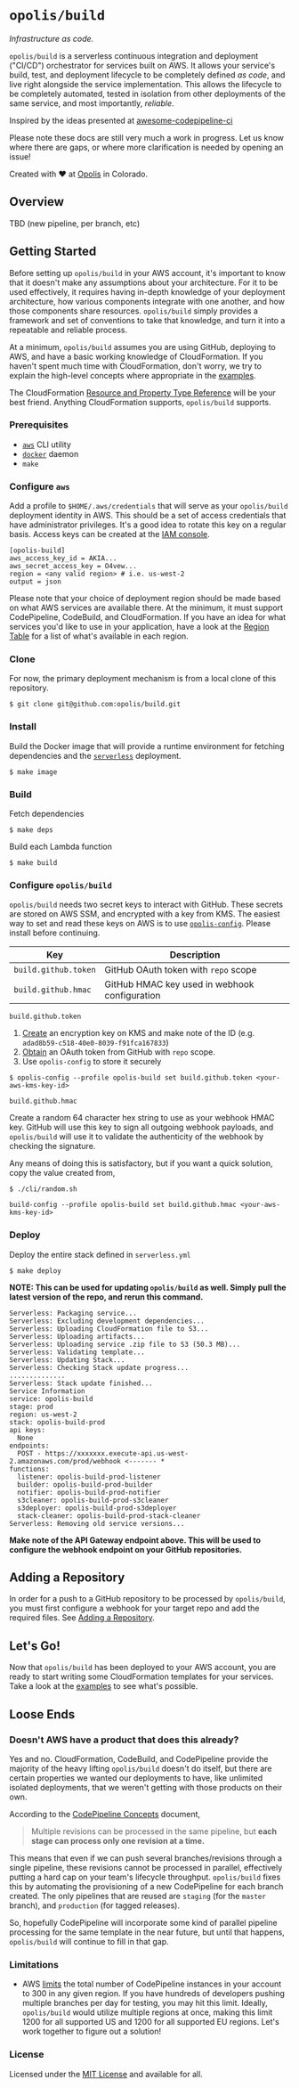 `opolis/build`
==============

*Infrastructure as code.*

`opolis/build` is a serverless continuous integration and deployment ("CI/CD") orchestrator for services built on AWS.
It allows your service's build, test, and deployment lifecycle to be completely defined *as code*, and live right
alongside the service implementation. This allows the lifecycle to be completely automated, tested in isolation from
other deployments of the same service, and most importantly, *reliable*.

Inspired by the ideas presented at [awesome-codepipeline-ci](https://github.com/nicolai86/awesome-codepipeline-ci)

Please note these docs are still very much a work in progress. Let us know where there are gaps, or where
more clarification is needed by opening an issue!

Created with :heart: at [Opolis](https://opolis.co) in Colorado.

## Overview

TBD (new pipeline, per branch, etc)

## Getting Started

Before setting up `opolis/build` in your AWS account, it's important to know that it doesn't make any assumptions about
your architecture. For it to be used effectively, it requires having in-depth knowledge of your deployment architecture, how
various components integrate with one another, and how those components share resources. `opolis/build` simply provides a
framework and set of conventions to take that knowledge, and turn it into a repeatable and reliable process.

At a minimum, `opolis/build` assumes you are using GitHub, deploying to AWS, and have a basic working knowledge of CloudFormation.
If you haven't spent much time with CloudFormation, don't worry, we try to explain the high-level concepts where
appropriate in the [examples](./docs/examples.md).

The CloudFormation [Resource and Property Type Reference](https://docs.aws.amazon.com/AWSCloudFormation/latest/UserGuide/aws-template-resource-type-ref.html)
will be your best friend. Anything CloudFormation supports, `opolis/build` supports.

### Prerequisites

* [`aws`](https://aws.amazon.com/cli/) CLI utility
* [`docker`](https://docs.docker.com/install/) daemon
* `make`

### Configure `aws`

Add a profile to `$HOME/.aws/credentials` that will serve as your `opolis/build` deployment identity in AWS. This should
be a set of access credentials that have administrator privileges. It's a good idea to rotate this key on
a regular basis. Access keys can be created at the [IAM console](https://console.aws.amazon.com/iam/home?#/users).

```
[opolis-build]
aws_access_key_id = AKIA...
aws_secret_access_key = O4vew...
region = <any valid region> # i.e. us-west-2
output = json
```

Please note that your choice of deployment region should be made based on what AWS services are available there.
At the minimum, it must support CodePipeline, CodeBuild, and CloudFormation. If you have an idea for what services
you'd like to use in your application, have a look at the [Region Table](https://aws.amazon.com/about-aws/global-infrastructure/regional-product-services/)
for a list of what's available in each region.

### Clone

For now, the primary deployment mechanism is from a local clone of this repository.

`$ git clone git@github.com:opolis/build.git`

### Install

Build the Docker image that will provide a runtime environment for fetching dependencies and the
[`serverless`](https://serverless.com/) deployment.

`$ make image`

### Build

Fetch dependencies

`$ make deps`

Build each Lambda function

`$ make build`

### Configure `opolis/build`

`opolis/build` needs two secret keys to interact with GitHub. These secrets are stored on AWS SSM,
and encrypted with a key from KMS. The easiest way to set and read these keys on AWS
is to use [`opolis-config`](./cli/config/). Please install before continuing.

|Key|Description|
|---|-----------|
|`build.github.token`|GitHub OAuth token with `repo` scope|
|`build.github.hmac`|GitHub HMAC key used in webhook configuration|

`build.github.token`

1. [Create](https://console.aws.amazon.com/kms/home?region=us-west-2#/kms/keys/create) an encryption key on KMS
and make note of the ID (e.g. `adad8b59-c518-40e0-8039-f91fca167833`)
2. [Obtain](https://github.com/settings/tokens/new) an OAuth token from GitHub with `repo` scope.
3. Use `opolis-config` to store it securely

```
$ opolis-config --profile opolis-build set build.github.token <your-aws-kms-key-id>
```

`build.github.hmac`

Create a random 64 character hex string to use as your webhook HMAC key. GitHub
will use this key to sign all outgoing webhook payloads, and `opolis/build` will use it
to validate the authenticity of the webhook by checking the signature.

Any means of doing this is satisfactory, but if you want a quick solution, copy the value
created from,

```
$ ./cli/random.sh
```

```
build-config --profile opolis-build set build.github.hmac <your-aws-kms-key-id>
```

### Deploy

Deploy the entire stack defined in `serverless.yml`

`$ make deploy`

**NOTE: This can be used for updating `opolis/build` as well. Simply pull the latest version of the repo, and rerun this command.**

```
Serverless: Packaging service...
Serverless: Excluding development dependencies...
Serverless: Uploading CloudFormation file to S3...
Serverless: Uploading artifacts...
Serverless: Uploading service .zip file to S3 (50.3 MB)...
Serverless: Validating template...
Serverless: Updating Stack...
Serverless: Checking Stack update progress...
..............
Serverless: Stack update finished...
Service Information
service: opolis-build
stage: prod
region: us-west-2
stack: opolis-build-prod
api keys:
  None
endpoints:
  POST - https://xxxxxxx.execute-api.us-west-2.amazonaws.com/prod/webhook <------- *
functions:
  listener: opolis-build-prod-listener
  builder: opolis-build-prod-builder
  notifier: opolis-build-prod-notifier
  s3cleaner: opolis-build-prod-s3cleaner
  s3deployer: opolis-build-prod-s3deployer
  stack-cleaner: opolis-build-prod-stack-cleaner
Serverless: Removing old service versions...
```

**Make note of the API Gateway endpoint above. This will be used to configure the webhook
endpoint on your GitHub repositories.**

## Adding a Repository

In order for a push to a GitHub repository to be processed by `opolis/build`, you must first
configure a webhook for your target repo and add the required files.
See [Adding a Repository](./docs/adding-a-repo.md).

## Let's Go!

Now that `opolis/build` has been deployed to your AWS account, you are ready to start writing some CloudFormation
templates for your services. Take a look at the [examples](./docs/examples.md) to see what's possible.

## Loose Ends

### Doesn't AWS have a product that does this already?

Yes and no. CloudFormation, CodeBuild, and CodePipeline provide the majority of the heavy lifting `opolis/build`
doesn't do itself, but there are certain properties we wanted our deployments to have, like unlimited isolated
deployments, that we weren't getting with those products on their own.

According to the [CodePipeline Concepts](https://docs.aws.amazon.com/codepipeline/latest/userguide/concepts.html) document,

> Multiple revisions can be processed in the same pipeline, but **each stage can process only one revision at a time.**

This means that even if we can push several branches/revisions through a single pipeline, these revisions
cannot be processed in parallel, effectively putting a hard cap on your team's lifecycle throughput. `opolis/build` fixes this
by automating the provisioning of a new CodePipeline for each branch created. The only pipelines that are reused
are `staging` (for the `master` branch), and `production` (for tagged releases).

So, hopefully CodePipeline will incorporate some kind of parallel pipeline processing for the same template
in the near future, but until that happens, `opolis/build` will continue to fill in that gap.

### Limitations

* AWS [limits](https://docs.aws.amazon.com/codepipeline/latest/userguide/limits.html) the total number of CodePipeline
instances in your account to 300 in any given region. If you have hundreds of developers pushing multiple branches per day for testing,
you may hit this limit. Ideally, `opolis/build` would utilize multiple regions at once, making this limit 1200 for all supported US
and 1200 for all supported EU regions. Let's work together to figure out a solution!

### License

Licensed under the [MIT License](./LICENSE) and available for all.

